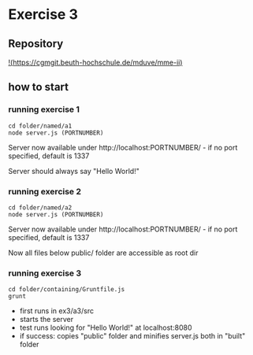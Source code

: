 # Exercise 3

## Repository

[!(https://cgmgit.beuth-hochschule.de/mduve/mme-ii)](https://cgmgit.beuth-hochschule.de/mduve/mme-ii)

## how to start

### running exercise 1

```
cd folder/named/a1
node server.js (PORTNUMBER)
```

Server now available under http://localhost:PORTNUMBER/ - if no port specified, default is 1337

Server should always say "Hello World!"

### running exercise 2

```
cd folder/named/a2
node server.js (PORTNUMBER)
```

Server now available under http://localhost:PORTNUMBER/ - if no port specified, default is 1337

Now all files below public/ folder are accessible as root dir

### running exercise 3

```
cd folder/containing/Gruntfile.js
grunt
```

- first runs in ex3/a3/src
- starts the server
- test runs looking for "Hello World!" at localhost:8080
- if success: copies "public" folder and minifies server.js both in "built" folder
